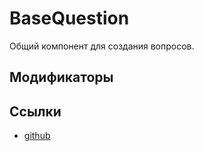 # BaseQuestion

<!-- description:start -->
Общий компонент для создания вопросов.
<!-- description:end -->

## Модификаторы

<!-- modifiers:start -->
<!-- modifiers:end -->

## Ссылки

- [github](https://github.yandex-team.ru/search-interfaces/frontend/tree/master/packages/forms-components/src/components/PageList)
